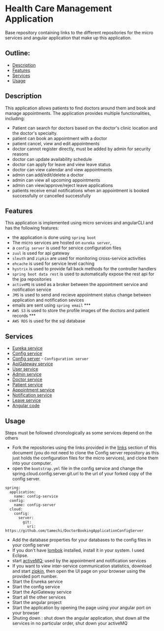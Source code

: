 # Health Care Management Application
Base repository containing links to the different repositories for the micro services and angular application that make up this application.

## Outline:
* [Description](#description)
* [Features](#features)
* [Services](#services)
* [Usage](#usage)


## Description
This application allows patients to find doctors around them and book and manage appointments. The application provides multiple functionalities, including:
- Patient can search for doctors based on the doctor's clinic location and the doctor's specialty.
- patient can book an appointment with a doctor
- patient cancel, view and edit appointments
- doctor cannot register directly, must be added by admin for security reasons
- doctor can update availability schedule
- doctor can apply for leave and view leave status
- doctor can view calendar and view appointments
- admin can add/edit/delete a doctor
- admin can view all upcoming appointments
- admin can view/approve/reject leave applications
- patients receive email notifications when an appointment is booked successfully or cancelled successfully

## Features
This application is implemented using micro services and angularCLI and has the following features:
- the application is done using `spring boot`
- The micro services are hosted on `eureka server`,
- a `config server` is used for service configuration files
- `zuul` is used for api gateway
- `sleuth` and `zipkin` are used for monitoring cross-service activities
- `ehcache` is used for service level caching
- `hystrix` is used to provide fall back methods for the controller handlers
- `spring boot data rest` is used to automatically expose the rest api for the jpa repositories
- `activeMQ` is used as a broker between the appointment service and notification service
- `JMS` is used to send and recieve appointment status change between application and notification sevices
- emails are sent using `spring email` ***
- `AWS S3` is used to store the profile images of the doctors and patient records ***
- `AWS RDS` is used for the sql database


## Services
- [Eureka service](https://github.com/tamechi/DoctorAppointmentManagementSystem/tree/master/EurekaService) 
- [Config service](https://github.com/tamechi/DoctorAppointmentManagementSystem/tree/master/ConfigService) 
- [Config server](#) - `Configuration server`
- [ApiGateway service](https://github.com/tamechi/DoctorAppointmentManagementSystem/tree/master/ApiGatewayService)  
- [User service](https://github.com/tamechi/DoctorAppointmentManagementSystem/tree/master/UserService) 
- [Admin service](https://github.com/tamechi/DoctorAppointmentManagementSystem/tree/master/AdminService)
- [Doctor service](https://github.com/tamechi/DoctorAppointmentManagementSystem/tree/master/DoctorService) 
- [Patient service](https://github.com/tamechi/DoctorAppointmentManagementSystem/tree/master/PatientService)
- [Appointment service](https://github.com/tamechi/DoctorAppointmentManagementSystem/tree/master/AppointmentService)
- [Notification service](https://github.com/tamechi/DoctorAppointmentManagementSystem/tree/master/NotificationService) 
- [Leave service](https://github.com/tamechi/DoctorAppointmentManagementSystem/tree/master/LeaveService)
- [Angular code](#)


## Usage
Steps must be followed chronologically as some services depend on the others
- Fork the repositories using the links provided in the [links](#repository-links) section of this document (you do not need to clone the Config server repository as this just holds the configuration files for the micro services), and clone them into your computer.
- open the `bootstrap.yml` file in the config service and change the spring.cloud.config.server.git.url to the url of your forked copy of the config server.
```
spring:
  application:
    name: config-service
  config:
    name: config-server
  cloud:
    config:
      server:
        git:
          uri: https://github.com/tamechi/DoctorBookingApplicationConfigServer
```
- Add the database properties for your databases to the config files in your config server
- If you don't have [lombok](https://projectlombok.org/setup/eclipse) installed, install it in your system. I used Eclipse.
- start [activeMQ](http://activemq.apache.org/getting-started.html); used by the appointment and notification services
- If you want to view inter-service communication statistics, download and start [zipkin](https://zipkin.io/pages/quickstart.html), then open the UI page on your browser using the provided port number.
- Start the Erureka service
- Start the config service
- Start the ApiGateway service
- Start all the other services
- Start the angular project
- Start the application by opening the page using your angular port on your browser
- Shuting down : shut down the angular application, shut down all the services in no particular order, shut down your activeMQ

